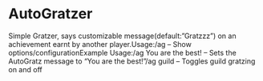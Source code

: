 # AutoGratzer

Simple Gratzer, says customizable message(default:”Gratzzz”) on an achievement earnt by another player.Usage:/ag – Show options/configurationExample Usage:/ag You are the best! – Sets the AutoGratz message to “You are the best!”/ag guild – Toggles guild gratzing on and off
